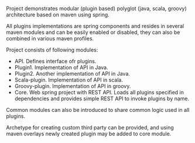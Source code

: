 Project demonstrates modular (plugin based) polyglot (java, scala, groovy) architecture based on maven using spring.

All plugins implementations are spring components and resides in several maven modules and can be easily enabled or disabled, they can also be combined in various maven profiles.

Project consists of following modules:

  * API. Defines interface ofr plugins.
  * Plugin1. Implementation of API in Java.
  * Plugin2. Another implementation of API in Java.
  * Scala-plugin. Implementation of API in scala.
  * Groovy-plugin. Implementation of API in groovy.
  * Core. Web spring project with REST API. Loads all plugins specified in dependencies and provides simple REST API to invoke plugins by name.

Common modules can also be introduced to share common logic used in all plugins.

Archetype for creating custom third party can be provided, and using maven overlays newly created plugin may be added to core module.

